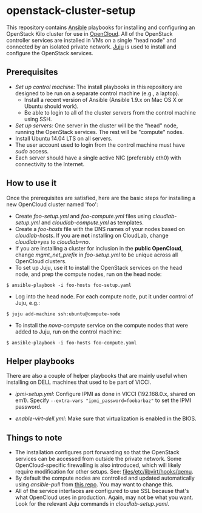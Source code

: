 # openstack-cluster-setup
This repository contains [Ansible](http://docs.ansible.com) playbooks for installing and configuring an OpenStack Kilo cluster
for use in [OpenCloud](http://guide.opencloud.us).  All of the OpenStack controller services are installed in VMs on a
single "head node" and connected by an isolated private network. [Juju](http://www.ubuntu.com/cloud/tools/juju) is used
to install and configure the OpenStack services.

## Prerequisites

* *Set up control machine:* The install playbooks in this repository are designed to be run on a
  separate control machine (e.g., a laptop).
  * Install a recent version of Ansible (Ansible 1.9.x on Mac OS X or Ubuntu should work).
  * Be able to login to all of the cluster servers from the control machine using SSH.
* *Set up servers:* One server in the cluster will be the "head" node, running the OpenStack
  services.  The rest will be "compute" nodes.  
 * Install Ubuntu 14.04 LTS on all servers.
 * The user account used to login from the control machine must have *sudo* access.
 * Each server should have a single active NIC (preferably eth0) with connectivity to the
   Internet.

## How to use it

Once the prerequisites are satisfied, here are the basic steps for installing a new OpenCloud cluster named 'foo':

* Create *foo-setup.yml* and *foo-compute.yml* files using *cloudlab-setup.yml* and *cloudlab-compute.yml* as templates.  
* Create a *foo-hosts* file with the DNS names of your nodes based on *cloudlab-hosts*.  If you are **not** installing on CloudLab, change *cloudlab=yes* to *cloudlab=no*.
* If you are installing a cluster for inclusion in the **public OpenCloud**, change *mgmt_net_prefix* in *foo-setup.yml* to be unique across all OpenCloud clusters.
* To set up Juju, use it to install the OpenStack services on the head node, and prep the compute nodes, run on the head node:
```
$ ansible-playbook -i foo-hosts foo-setup.yaml
```
* Log into the head node.  For each compute node, put it under control of Juju, e.g.:
```
$ juju add-machine ssh:ubuntu@compute-node
```
* To install the *nova-compute* service on the compute nodes that were added to Juju, run on the control machine:
```
$ ansible-playbook -i foo-hosts foo-compute.yaml
```

## Helper playbooks

There are also a couple of helper playbooks that are mainly useful when installing on DELL machines that
used to be part of VICCI.

* *ipmi-setup.yml*: Configure IPMI as done in VICCI (192.168.0.x, shared on em1).  Specify `--extra-vars "ipmi_password=foobarbaz"` to set the IPMI password.

* *enable-virt-dell.yml*: Make sure that virtualization is enabled in the BIOS.

## Things to note

* The installation configures port forwarding so that the OpenStack services can be accessed from outside the private network. Some OpenCloud-specific firewalling is also introduced, which will likely require modification for other setups.  See: [files/etc/libvirt/hooks/qemu](https://github.com/andybavier/opencloud-cluster-setup/blob/master/files/etc/libvirt/hooks/qemu).
* By default the compute nodes are controlled and updated automatically using *ansible-pull* from [this repo](https://github.com/andybavier/opencloud-nova-compute-ansible).  You may want to change this.
* All of the service interfaces are configured to use SSL because that's what OpenCloud uses in production.  Again, may not be what you want.  Look for the relevant Juju commands in *cloudlab-setup.yaml*.

